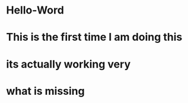 # Hello-Word
# This is the first time I am doing this
# its actually working very
# what is missing
